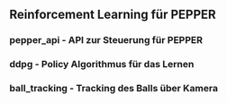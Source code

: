 ## Reinforcement Learning für PEPPER


### pepper_api - API zur Steuerung für PEPPER
### ddpg - Policy Algorithmus für das Lernen
### ball_tracking - Tracking des Balls über Kamera
